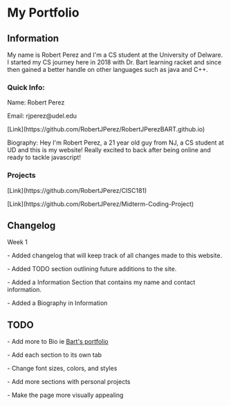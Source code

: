 <head>
  <h1>My Portfolio</h1>
</head>
<section>
  <h2>Information</h2>
  <p>My name is Robert Perez and I'm a CS student at the University of Delware. I started my CS journey here in 2018 with Dr. Bart learning racket and since then gained a better handle on other languages such as java and C++.</p>
  <h3> Quick Info:</h3>
  <p>Name: Robert Perez</p>
  <p>Email: rjperez@udel.edu</p>
  <p>[Link](https://github.com/RobertJPerez/RobertJPerezBART.github.io)
  </p>
  <p>Biography: Hey I'm Robert Perez, a 21 year old guy from NJ, a CS student at UD and this is my website! Really excited to back after being online and ready to tackle javascript!</p> 
  <h3>Projects</h3>
  <p>[Link](https://github.com/RobertJPerez/CISC181)</p>
  <p>[Link](https://github.com/RobertJPerez/Midterm-Coding-Project)</p>
  
</section>

 <section>
  <h2>Changelog</h2>
  <p>Week 1</p>
  <p>- Added changelog that will keep track of all changes made to this website.</p>
  <p>- Added TODO section outlining future additions to the site.</p> 
  <p>- Added a Information Section that contains my name and contact information.</p>
   <p>- Added a Biography in Information</p>
</section>

<section>
   <h2>TODO</h2>
  <p>- Add more to Bio ie <a href="https://acbart.github.io/">Bart's portfolio</a></p>
  <p>- Add each section to its own tab</p>
  <p>- Change font sizes, colors, and styles</p>
  <p>- Add more sections with personal projects</p>
  <p>- Make the page more visually appealing</p>
</section>



